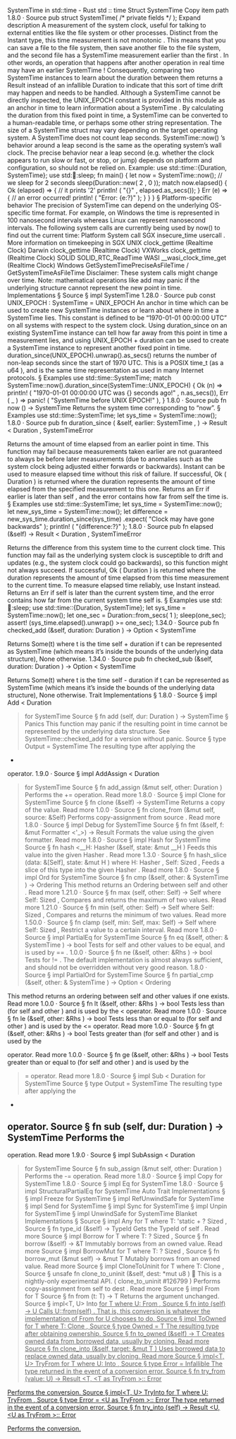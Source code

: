 SystemTime in std::time - Rust
std
::
time
Struct
SystemTime
Copy item path
1.8.0
·
Source
pub struct SystemTime(
/* private fields */
);
Expand description
A measurement of the system clock, useful for talking to
external entities like the file system or other processes.
Distinct from the
Instant
type, this time measurement
is not
monotonic
. This means that you can save a file to the file system, then
save another file to the file system,
and the second file has a
SystemTime
measurement earlier than the first
. In other words, an
operation that happens after another operation in real time may have an
earlier
SystemTime
!
Consequently, comparing two
SystemTime
instances to learn about the
duration between them returns a
Result
instead of an infallible
Duration
to indicate that this sort of time drift may happen and needs to be handled.
Although a
SystemTime
cannot be directly inspected, the
UNIX_EPOCH
constant is provided in this module as an anchor in time to learn
information about a
SystemTime
. By calculating the duration from this
fixed point in time, a
SystemTime
can be converted to a human-readable time,
or perhaps some other string representation.
The size of a
SystemTime
struct may vary depending on the target operating
system.
A
SystemTime
does not count leap seconds.
SystemTime::now()
’s behavior around a leap second
is the same as the operating system’s wall clock.
The precise behavior near a leap second
(e.g. whether the clock appears to run slow or fast, or stop, or jump)
depends on platform and configuration,
so should not be relied on.
Example:
use
std::time::{Duration, SystemTime};
use
std::thread::sleep;
fn
main() {
let
now = SystemTime::now();
// we sleep for 2 seconds
sleep(Duration::new(
2
,
0
));
match
now.elapsed() {
Ok
(elapsed) => {
// it prints '2'
println!
(
"{}"
, elapsed.as_secs());
       }
Err
(e) => {
// an error occurred!
println!
(
"Error: {e:?}"
);
       }
   }
}
§
Platform-specific behavior
The precision of
SystemTime
can depend on the underlying OS-specific time format.
For example, on Windows the time is represented in 100 nanosecond intervals whereas Linux
can represent nanosecond intervals.
The following system calls are
currently
being used by
now()
to find out
the current time:
Platform
System call
SGX
insecure_time
usercall
. More information on
timekeeping in SGX
UNIX
clock_gettime (Realtime Clock)
Darwin
clock_gettime (Realtime Clock)
VXWorks
clock_gettime (Realtime Clock)
SOLID
SOLID_RTC_ReadTime
WASI
__wasi_clock_time_get (Realtime Clock)
Windows
GetSystemTimePreciseAsFileTime
/
GetSystemTimeAsFileTime
Disclaimer:
These system calls might change over time.
Note: mathematical operations like
add
may panic if the underlying
structure cannot represent the new point in time.
Implementations
§
Source
§
impl
SystemTime
1.28.0
·
Source
pub const
UNIX_EPOCH
:
SystemTime
= UNIX_EPOCH
An anchor in time which can be used to create new
SystemTime
instances or
learn about where in time a
SystemTime
lies.
This constant is defined to be “1970-01-01 00:00:00 UTC” on all systems with
respect to the system clock. Using
duration_since
on an existing
SystemTime
instance can tell how far away from this point in time a
measurement lies, and using
UNIX_EPOCH + duration
can be used to create a
SystemTime
instance to represent another fixed point in time.
duration_since(UNIX_EPOCH).unwrap().as_secs()
returns
the number of non-leap seconds since the start of 1970 UTC.
This is a POSIX
time_t
(as a
u64
),
and is the same time representation as used in many Internet protocols.
§
Examples
use
std::time::SystemTime;
match
SystemTime::now().duration_since(SystemTime::UNIX_EPOCH) {
Ok
(n) =>
println!
(
"1970-01-01 00:00:00 UTC was {} seconds ago!"
, n.as_secs()),
Err
(
_
) =>
panic!
(
"SystemTime before UNIX EPOCH!"
),
}
1.8.0
·
Source
pub fn
now
() ->
SystemTime
Returns the system time corresponding to “now”.
§
Examples
use
std::time::SystemTime;
let
sys_time = SystemTime::now();
1.8.0
·
Source
pub fn
duration_since
(
    &self,
    earlier:
SystemTime
,
) ->
Result
<
Duration
,
SystemTimeError
>
Returns the amount of time elapsed from an earlier point in time.
This function may fail because measurements taken earlier are not
guaranteed to always be before later measurements (due to anomalies such
as the system clock being adjusted either forwards or backwards).
Instant
can be used to measure elapsed time without this risk of failure.
If successful,
Ok
(
Duration
)
is returned where the duration represents
the amount of time elapsed from the specified measurement to this one.
Returns an
Err
if
earlier
is later than
self
, and the error
contains how far from
self
the time is.
§
Examples
use
std::time::SystemTime;
let
sys_time = SystemTime::now();
let
new_sys_time = SystemTime::now();
let
difference = new_sys_time.duration_since(sys_time)
    .expect(
"Clock may have gone backwards"
);
println!
(
"{difference:?}"
);
1.8.0
·
Source
pub fn
elapsed
(&self) ->
Result
<
Duration
,
SystemTimeError
>
Returns the difference from this system time to the
current clock time.
This function may fail as the underlying system clock is susceptible to
drift and updates (e.g., the system clock could go backwards), so this
function might not always succeed. If successful,
Ok
(
Duration
)
is
returned where the duration represents the amount of time elapsed from
this time measurement to the current time.
To measure elapsed time reliably, use
Instant
instead.
Returns an
Err
if
self
is later than the current system time, and
the error contains how far from the current system time
self
is.
§
Examples
use
std::thread::sleep;
use
std::time::{Duration, SystemTime};
let
sys_time = SystemTime::now();
let
one_sec = Duration::from_secs(
1
);
sleep(one_sec);
assert!
(sys_time.elapsed().unwrap() >= one_sec);
1.34.0
·
Source
pub fn
checked_add
(&self, duration:
Duration
) ->
Option
<
SystemTime
>
Returns
Some(t)
where
t
is the time
self + duration
if
t
can be represented as
SystemTime
(which means it’s inside the bounds of the underlying data structure),
None
otherwise.
1.34.0
·
Source
pub fn
checked_sub
(&self, duration:
Duration
) ->
Option
<
SystemTime
>
Returns
Some(t)
where
t
is the time
self - duration
if
t
can be represented as
SystemTime
(which means it’s inside the bounds of the underlying data structure),
None
otherwise.
Trait Implementations
§
1.8.0
·
Source
§
impl
Add
<
Duration
> for
SystemTime
Source
§
fn
add
(self, dur:
Duration
) ->
SystemTime
§
Panics
This function may panic if the resulting point in time cannot be represented by the
underlying data structure. See
SystemTime::checked_add
for a version without panic.
Source
§
type
Output
=
SystemTime
The resulting type after applying the
+
operator.
1.9.0
·
Source
§
impl
AddAssign
<
Duration
> for
SystemTime
Source
§
fn
add_assign
(&mut self, other:
Duration
)
Performs the
+=
operation.
Read more
1.8.0
·
Source
§
impl
Clone
for
SystemTime
Source
§
fn
clone
(&self) ->
SystemTime
Returns a copy of the value.
Read more
1.0.0
·
Source
§
fn
clone_from
(&mut self, source: &Self)
Performs copy-assignment from
source
.
Read more
1.8.0
·
Source
§
impl
Debug
for
SystemTime
Source
§
fn
fmt
(&self, f: &mut
Formatter
<'_>) ->
Result
Formats the value using the given formatter.
Read more
1.8.0
·
Source
§
impl
Hash
for
SystemTime
Source
§
fn
hash
<__H:
Hasher
>(&self, state:
&mut __H
)
Feeds this value into the given
Hasher
.
Read more
1.3.0
·
Source
§
fn
hash_slice
<H>(data: &[Self], state:
&mut H
)
where
    H:
Hasher
,
    Self:
Sized
,
Feeds a slice of this type into the given
Hasher
.
Read more
1.8.0
·
Source
§
impl
Ord
for
SystemTime
Source
§
fn
cmp
(&self, other: &
SystemTime
) ->
Ordering
This method returns an
Ordering
between
self
and
other
.
Read more
1.21.0
·
Source
§
fn
max
(self, other: Self) -> Self
where
    Self:
Sized
,
Compares and returns the maximum of two values.
Read more
1.21.0
·
Source
§
fn
min
(self, other: Self) -> Self
where
    Self:
Sized
,
Compares and returns the minimum of two values.
Read more
1.50.0
·
Source
§
fn
clamp
(self, min: Self, max: Self) -> Self
where
    Self:
Sized
,
Restrict a value to a certain interval.
Read more
1.8.0
·
Source
§
impl
PartialEq
for
SystemTime
Source
§
fn
eq
(&self, other: &
SystemTime
) ->
bool
Tests for
self
and
other
values to be equal, and is used by
==
.
1.0.0
·
Source
§
fn
ne
(&self, other:
&Rhs
) ->
bool
Tests for
!=
. The default implementation is almost always sufficient,
and should not be overridden without very good reason.
1.8.0
·
Source
§
impl
PartialOrd
for
SystemTime
Source
§
fn
partial_cmp
(&self, other: &
SystemTime
) ->
Option
<
Ordering
>
This method returns an ordering between
self
and
other
values if one exists.
Read more
1.0.0
·
Source
§
fn
lt
(&self, other:
&Rhs
) ->
bool
Tests less than (for
self
and
other
) and is used by the
<
operator.
Read more
1.0.0
·
Source
§
fn
le
(&self, other:
&Rhs
) ->
bool
Tests less than or equal to (for
self
and
other
) and is used by the
<=
operator.
Read more
1.0.0
·
Source
§
fn
gt
(&self, other:
&Rhs
) ->
bool
Tests greater than (for
self
and
other
) and is used by the
>
operator.
Read more
1.0.0
·
Source
§
fn
ge
(&self, other:
&Rhs
) ->
bool
Tests greater than or equal to (for
self
and
other
) and is used by
the
>=
operator.
Read more
1.8.0
·
Source
§
impl
Sub
<
Duration
> for
SystemTime
Source
§
type
Output
=
SystemTime
The resulting type after applying the
-
operator.
Source
§
fn
sub
(self, dur:
Duration
) ->
SystemTime
Performs the
-
operation.
Read more
1.9.0
·
Source
§
impl
SubAssign
<
Duration
> for
SystemTime
Source
§
fn
sub_assign
(&mut self, other:
Duration
)
Performs the
-=
operation.
Read more
1.8.0
·
Source
§
impl
Copy
for
SystemTime
1.8.0
·
Source
§
impl
Eq
for
SystemTime
1.8.0
·
Source
§
impl
StructuralPartialEq
for
SystemTime
Auto Trait Implementations
§
§
impl
Freeze
for
SystemTime
§
impl
RefUnwindSafe
for
SystemTime
§
impl
Send
for
SystemTime
§
impl
Sync
for
SystemTime
§
impl
Unpin
for
SystemTime
§
impl
UnwindSafe
for
SystemTime
Blanket Implementations
§
Source
§
impl<T>
Any
for T
where
    T: 'static + ?
Sized
,
Source
§
fn
type_id
(&self) ->
TypeId
Gets the
TypeId
of
self
.
Read more
Source
§
impl<T>
Borrow
<T> for T
where
    T: ?
Sized
,
Source
§
fn
borrow
(&self) ->
&T
Immutably borrows from an owned value.
Read more
Source
§
impl<T>
BorrowMut
<T> for T
where
    T: ?
Sized
,
Source
§
fn
borrow_mut
(&mut self) ->
&mut T
Mutably borrows from an owned value.
Read more
Source
§
impl<T>
CloneToUninit
for T
where
    T:
Clone
,
Source
§
unsafe fn
clone_to_uninit
(&self, dest:
*mut
u8
)
🔬
This is a nightly-only experimental API. (
clone_to_uninit
#126799
)
Performs copy-assignment from
self
to
dest
.
Read more
Source
§
impl<T>
From
<T> for T
Source
§
fn
from
(t: T) -> T
Returns the argument unchanged.
Source
§
impl<T, U>
Into
<U> for T
where
    U:
From
<T>,
Source
§
fn
into
(self) -> U
Calls
U::from(self)
.
That is, this conversion is whatever the implementation of
From
<T> for U
chooses to do.
Source
§
impl<T>
ToOwned
for T
where
    T:
Clone
,
Source
§
type
Owned
= T
The resulting type after obtaining ownership.
Source
§
fn
to_owned
(&self) -> T
Creates owned data from borrowed data, usually by cloning.
Read more
Source
§
fn
clone_into
(&self, target:
&mut T
)
Uses borrowed data to replace owned data, usually by cloning.
Read more
Source
§
impl<T, U>
TryFrom
<U> for T
where
    U:
Into
<T>,
Source
§
type
Error
=
Infallible
The type returned in the event of a conversion error.
Source
§
fn
try_from
(value: U) ->
Result
<T, <T as
TryFrom
<U>>::
Error
>
Performs the conversion.
Source
§
impl<T, U>
TryInto
<U> for T
where
    U:
TryFrom
<T>,
Source
§
type
Error
= <U as
TryFrom
<T>>::
Error
The type returned in the event of a conversion error.
Source
§
fn
try_into
(self) ->
Result
<U, <U as
TryFrom
<T>>::
Error
>
Performs the conversion.